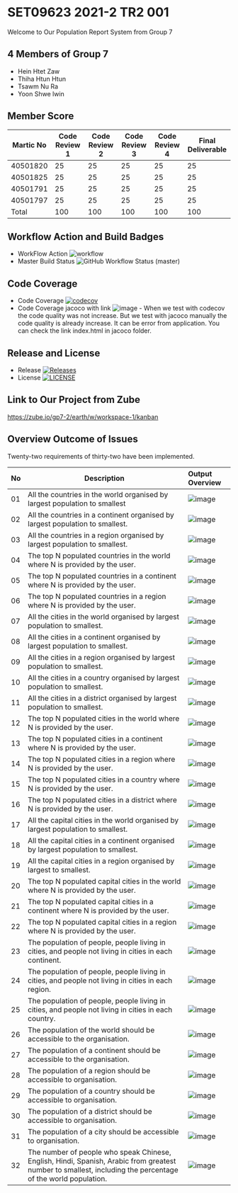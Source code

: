 # SET09623 2021-2 TR2 001
Welcome to Our Population Report System from Group 7 

## 4 Members of Group 7
* Hein Htet Zaw
* Thiha Htun Htun
* Tsawm Nu Ra
* Yoon Shwe lwin

## Member Score 
| Martic No | Code Review 1 | Code Review 2 | Code Review 3 | Code Review 4 | Final Deliverable |
|-----------|---------------|---------------|---------------|---------------|-------------------|
| 40501820  | 25            | 25            | 25            | 25            | 25                |    
| 40501825  | 25            | 25            | 25            | 25            | 25                |    
| 40501791  | 25            | 25            | 25            | 25            | 25                |     
| 40501797  | 25            | 25            | 25            | 25            | 25                |     
| Total     | 100           | 100           | 100           | 100           | 100               |    

## Workflow Action and Build Badges
* WorkFlow Action ![workflow](https://github.com/Thiha221220/earth/actions/workflows/main.yml/badge.svg?)
* Master Build Status ![GitHub Workflow Status (master)](https://img.shields.io/github/workflow/status/Thiha221220/earth/A%20workflow%20for%20my%20Population%20Report%20App/master?label=master%20branch%20)

## Code Coverage
* Code Coverage [![codecov](https://codecov.io/gh/Thiha221220/earth/branch/master/graph/badge.svg?token=RR2YQS1RW9)](https://codecov.io/gh/Thiha221220/earth)
* Code Coverage jacoco with link ![image](Output_Overview/jaco.JPG) - When we test with codecov the code quality was not increase. But we test with jacoco manually the code quality is already increase. It can be error from application. You can check the link index.html in jacoco folder.
## Release and License
* Release [![Releases](https://img.shields.io/github/release/Thiha221220/earth/all.svg?style=flat-square)](https://github.com/Thiha221220/earth/releases)
* License [![LICENSE](https://img.shields.io/github/license/Thiha221220/earth.svg?style=flat-square)](https://github.com/Thiha221220/earth/blob/master/LICENSE)

## Link to Our Project from Zube
https://zube.io/gp7-2/earth/w/workspace-1/kanban

## Overview Outcome of Issues
Twenty-two requirements of thirty-two have been implemented.  

| No  | Description                                                                                                                                                 | Output Overview                                       |
|-----|-------------------------------------------------------------------------------------------------------------------------------------------------------------|:------------------------------------------------------|
| 01  | All the countries in the world organised by largest population to smallest                                                                                  | ![image](Output_Overview/all_countries_world.png)     |
| 02  | All the countries in a continent organised by largest population to smallest.                                                                               | ![image](Output_Overview/all_countries_continent.png) |
| 03  | All the countries in a region organised by largest population to smallest.                                                                                  | ![image](Output_Overview/all_countries_region.png)    |
| 04  | The top N populated countries in the world where N is provided by the user.                                                                                 | ![image](Output_Overview/top_country_world.png)       |
| 05  | The top N populated countries in a continent where N is provided by the user.                                                                               | ![image](Output_Overview/top_country_continent.png)   |
| 06  | The top N populated countries in a region where N is provided by the user.                                                                                  | ![image](Output_Overview/top_country_region.png)      |
| 07  | All the cities in the world organised by largest population to smallest.                                                                                    | ![image](Output_Overview/all_cities_world.png)        |
| 08  | All the cities in a continent organised by largest population to smallest.                                                                                  | ![image](Output_Overview/all_cities_continent.png)    |
| 09  | All the cities in a region organised by largest population to smallest.                                                                                     | ![image](Output_Overview/all_cities_region.png)       |
| 10  | All the cities in a country organised by largest population to smallest.                                                                                    | ![image](Output_Overview/all_cities_country.png)      |
| 11  | All the cities in a district organised by largest population to smallest.                                                                                   | ![image](Output_Overview/all_cities_district.png)     |
| 12  | The top N populated cities in the world where N is provided by the user.                                                                                    | ![image](Output_Overview/top_cities_world.jpg)        |
| 13  | The top N populated cities in a continent where N is provided by the user.                                                                                  | ![image](Output_Overview/top_cities_continent.jpg)    |
| 14  | The top N populated cities in a region where N is provided by the user.                                                                                     | ![image](Output_Overview/top_cities_region.jpg)       |
| 15  | The top N populated cities in a country where N is provided by the user.                                                                                    | ![image](Output_Overview/top_cities_country.jpg)      |
| 16  | The top N populated cities in a district where N is provided by the user.                                                                                   | ![image](Output_Overview/top_cities_district.jpg)     |
| 17  | All the capital cities in the world organised by largest population to smallest.                                                                            | ![image](Output_Overview/all_capital_world.png)       |
| 18  | All the capital cities in a continent organised by largest population to smallest.                                                                          | ![image](Output_Overview/all_capital_continent.png)   |
| 19  | All the capital cities in a region organised by largest to smallest.                                                                                        | ![image](Output_Overview/all_capital_region.jpg)      |
| 20  | The top N populated capital cities in the world where N is provided by the user.                                                                            | ![image](Output_Overview/top_capital_world.jpg)       |
| 21  | The top N populated capital cities in a continent where N is provided by the user.                                                                          | ![image](Output_Overview/top_capital_continent.jpg)   |
| 22  | The top N populated capital cities in a region where N is provided by the user.                                                                             | ![image](Output_Overview/top_capital_region.jpg)      |
| 23  | The population of people, people living in cities, and people not living in cities in each continent.                                                       | ![image](Output_Overview/pop_pe_con.jpg)              |
| 24  | The population of people, people living in cities, and people not living in cities in each region.                                                          | ![image](Output_Overview/pop_pe_reg.jpg)              |
| 25  | The population of people, people living in cities, and people not living in cities in each country.                                                         | ![image](Output_Overview/pop_pe_cou.jpg)              |
| 26  | The population of the world should be accessible to the organisation.                                                                                       | ![image](Output_Overview/pop_world.jpg)               |
| 27  | The population of a continent should be accessible to the organisation.                                                                                     | ![image](Output_Overview/pop_cont.png)                |
| 28  | The population of a region should be accessible to organisation.                                                                                            | ![image](Output_Overview/pop_reg.jpg)                 |
| 29  | The population of a country should be accessible to organisation.                                                                                           | ![image](Output_Overview/pop_cou.png)                 |
| 30  | The population of a district should be accessible to organisation.                                                                                          | ![image](Output_Overview/pop_dist.jpg)                |
| 31  | The population of a city should be accessible to organisation.                                                                                              | ![image](Output_Overview/pop_cit.jpg)                 |
| 32  | The number of people who speak Chinese, English, Hindi, Spanish, Arabic from greatest number to smallest, including the percentage of the world population. | ![image](Output_Overview/pop_colan_world.jpg)         |






